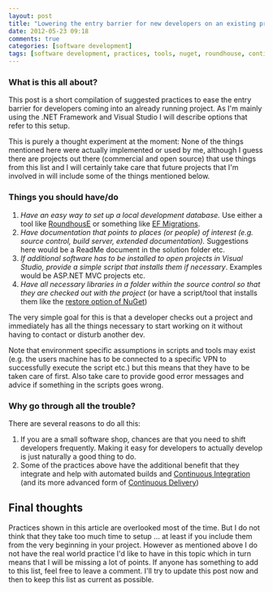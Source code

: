 ```yaml
---
layout: post
title: "Lowering the entry barrier for new developers on an existing project"
date: 2012-05-23 09:18
comments: true
categories: [software development]
tags: [software development, practices, tools, nuget, roundhouse, continuous integration, continuous delivery, project management]
---
```


### What is this all about?

This post is a short compilation of suggested practices to ease the entry barrier for developers coming into an already running project. As I'm mainly using the .NET Framework and Visual Studio I will describe options that refer to this setup.

This is purely a thought experiment at the moment: None of the things mentioned here were actually implemented or used by me, although I guess there are projects out there (commercial and open source) that use things from this list and I will certainly take care that future projects that I'm involved in will include some of the things mentioned below.

### Things you should have/do

1.  _Have an easy way to set up a local development database._ Use either a tool like [RoundhousE](https://github.com/chucknorris/roundhouse "RoundhousE") or something like [EF Migrations](http://blogs.msdn.com/b/adonet/archive/2012/02/09/ef-4-3-automatic-migrations-walkthrough.aspx "Entity Framework 4.3 Automatic migrations walkthrough").
2.  _Have documentation that points to places (or people) of interest (e.g. source control, build server, extended documentation)._ Suggestions here would be a ReadMe document in the solution folder etc.
3.  _If additional software has to be installed to open projects in Visual Studio, provide a simple script that installs them if necessary_. Examples would be ASP.NET MVC projects etc.
4.  _Have all necessary libraries in a folder within the source control so that they are checked out with the project_ (or have a script/tool that installs them like the [restore option of NuGet](http://docs.nuget.org/docs/workflows/using-nuget-without-committing-packages "Using NuGet without committing packages"))

The very simple goal for this is that a developer checks out a project and immediately has all the things necessary to start working on it without having to contact or disturb another dev.

Note that environment specific assumptions in scripts and tools may exist (e.g. the users machine has to be connected to a specific VPN to successfully execute the script etc.) but this means that they have to be taken care of first.
Also take care to provide good error messages and advice if something in the scripts goes wrong.

### Why go through all the trouble?

There are several reasons to do all this:

1.  If you are a small software shop, chances are that you need to shift developers frequently. Making it easy for developers to actually develop is just naturally a good thing to do.
2.  Some of the practices above have the additional benefit that they integrate and help with automated builds and [Continuous Integration](http://martinfowler.com/articles/continuousIntegration.html "Continuous Integration") (and its more advanced form of [Continuous Delivery](http://en.wikipedia.org/wiki/Continuous_Delivery "Continuous Delivery"))

## Final thoughts

Practices shown in this article are overlooked most of the time. But I do not think that they take too much time to setup ... at least if you include them from the very beginning in your project. However as mentioned above I do not have the real world practice I'd like to have in this topic which in turn means that I will be missing a lot of points. If anyone has something to add to this list, feel free to leave a comment. I'll try to update this post now and then to keep this list as current as possible.
